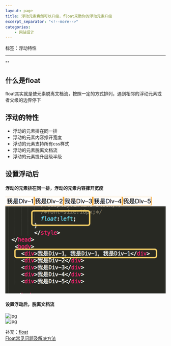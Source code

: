 ```yaml
---
layout: page
title: 浮动元素竟然可以升级，float来助你的浮动元素升级  
excerpt_separator: "<!--more-->"
categories:
    - 网站设计
---   
```

标签：浮动特性  
 
---  
  
"<!--more-->"  
  
## 什么是float  
float其实就是使元素脱离文档流，按照一定的方式排列，遇到相邻的浮动元素或者父级的边界停下  
  
## 浮动的特性  

- 浮动的元素排在同一排
- 浮动的元素内容撑开宽度
- 浮动的元素支持所有css样式
- 浮动的元素脱离文档流
- 浮动的元素提升层级半级  
  
## 设置浮动后  
#### 浮动的元素排在同一排，浮动的元素内容撑开宽度  
![jpg](assets/images/浮动1.png)  
![jpg](assets/images/浮动2.png)  
  
#### 设置浮动后，脱离文档流  
![jpg](assets/images/浮动3.png)  
![jpg](assets/images/浮动4.png)  
  
补充：[float](https://www.runoob.com/css/css-float.html)  
[Float常见问题及解决方法](https://download.csdn.net/download/qq_43104205/10902222)